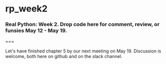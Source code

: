 # rp_week2
### Real Python: Week 2. Drop code here for comment, review, or funsies May 12 - May 19.
===

Let's have finished chapter 5 by our next meeting on May 19. Discussion is welcome, both here on github and on the slack channel.
